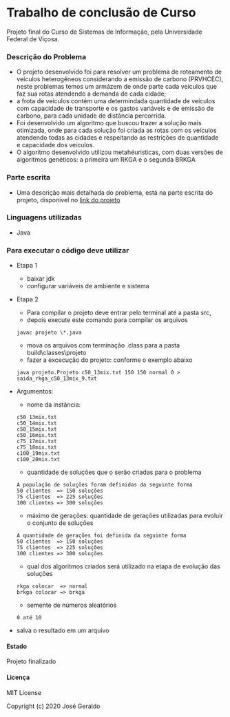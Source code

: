 # Trabalho de conclusão de Curso
Projeto final do Curso de Sistemas de Informação, pela Universidade Federal de Viçosa. 

### Descrição do Problema
* O projeto desenvolvido foi para resolver um problema de roteamento de veículos heterogêneos considerando a emissão de carbono (PRVHCEC), 
neste problemas temos um armázem de onde parte cada veículos que faz sua rotas atendendo a demanda de cada cidade; 
* a frota de veículos contém uma determindada quantidade de veículos com capacidade de transporte e os gastos variáveis e de emissão de carbono,
para cada unidade de distância percorrida. 
* Foi desenvolvido um algoritmo que buscou trazer a solução mais otimizada, onde para cada solução foi criada as rotas com os veículos atendendo 
todas as cidades e respeitando as restrições de quantidade e capacidade dos veículos. 
* O algoritmo desenvolvido utilizou metahéuristicas, com duas versões de algoritmos genéticos: a primeira um RKGA e o segunda BRKGA

### Parte escrita 
* Uma descrição mais detalhada do problema, está na parte escrita do projeto, disponível no [link do projeto](https://drive.google.com/drive/folders/1sZ6ML3JZgilBWcxnGQK43SVNO8FiCI3I?usp=sharing)

### Linguagens utilizadas 
* Java

### Para executar o código deve utilizar 
* Etapa 1
  * baixar jdk
  * configurar variáveis de ambiente e sistema

* Etapa 2
  * Para compilar o projeto deve entrar pelo terminal até a pasta src, 
  * depois execute este comando para compilar os arquivos
  ```
  javac projeto \*.java
  ```
  * mova os arquivos com terminação .class para a pasta build\classes\projeto
  * fazer a excecução do projeto: conforme o exemplo abaixo
  ```
  java projeto.Projeto c50_13mix.txt 150 150 normal 0 > saida_rkga_c50_13mix_9.txt
  ```

* Argumentos:
  * nome da instância:
  ```
  c50_13mix.txt
  c50_14mix.txt
  c50_15mix.txt
  c50_16mix.txt
  c75_17mix.txt
  c75_18mix.txt
  c100_19mix.txt
  c100_20mix.txt
  ```
  * quantidade de soluções que o serão criadas para o problema
  ``` 
  A população de soluções foram definidas da seguinte forma
  50 clientes  => 150 soluções
  75 clientes  => 225 soluções
  100 clientes => 300 soluções
  ```  
  * máximo de gerações: quantidade de gerações utilizadas para evoluir o conjunto de soluções
  ```
  A quantidade de gerações foi definida da seguinte forma
  50 clientes  => 150 soluções
  75 clientes  => 225 soluções
  100 clientes => 300 soluções
  ```
  * qual dos algoritmos criados será utilizado na etapa de evolução das soluções
  ```
  rkga colocar  => normal  
  brkga colocar => brkga  
  ```
  * semente de números aleatórios
  ```
  0 até 10
  ```
* salva o resultado em um arquivo



#### Estado
Projeto finalizado


#### Licença
MIT License

Copyright (c) 2020 José Geraldo

